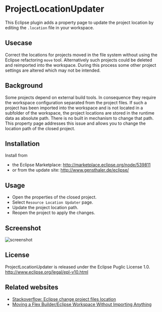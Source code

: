 # ProjectLocationUpdater

This Eclipse plugin adds a property page to update the project location by editing the `.location` file in your workspace.

## Usecase

Correct the locations for projects moved in the file system without using the Eclipse refactoring `move` tool.
Alternatively such projects could be deleted and reimported into the workspace. During this process some other project settings are altered which may not be intended.

## Background

Some projects depend on external build tools. In consequence they require the workspace configuration separated from the project files.
If such a project has been imported into the workspace and is not located in a subfolder of the workspace, the project locations are stored in the runtime data as absolute path. There is no built in mechanism to change that path.
This property page addresses this issue and allows you to change the location path of the closed project.

## Installation

Install from
* the Eclipse Marketplace: http://marketplace.eclipse.org/node/539811
* or from the update site: http://www.gensthaler.de/eclipse/

## Usage

* Open the properties of the closed project.
* Select `Resource Location Updater` page.
* Update the project location path.
* Reopen the project to apply the changes.

## Screenshot

![screenshot](/gensth/ProjectLocationUpdater/raw/master/ProjectLocationUpdater_screenshot.png "preference page of ProjectLocationUpdater")

## License

ProjectLocationUpdater is released under the Eclipse Puglic License 1.0. http://www.eclipse.org/legal/epl-v10.html

## Related websites

* [Stackoverflow: Eclipse change project files location](http://stackoverflow.com/questions/1430836/eclipse-change-project-files-location)
* [Moving a Flex Builder/Eclipse Workspace Without Importing Anything](http://www.joeflash.ca/blog/2008/11/moving-a-fb-workspace-update.html)